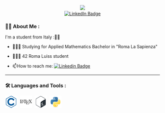<div id="header" align="center">
  <img src="https://media.giphy.com/media/M9gbBd9nbDrOTu1Mqx/giphy.gif" width="100"/>
</div>
<div id="badges" align="center">
  <a href="https://www.linkedin.com/in/federico-de-sisti-4b1782181/">
    <img src="https://img.shields.io/badge/LinkedIn-blue?style=for-the-badge&logo=linkedin&logoColor=white" alt="LinkedIn Badge"/>
  </a>
</div>

### :technologist: About Me :
I'm a student from Italy :🤌🏻

- 👨🏻‍🏫 Studying for Applied Mathematics Bachelor in "Roma La Sapienza"

- 👨🏻‍🎓 42 Roma Luiss student

- :mailbox:How to reach me: [![Linkedin Badge](https://img.shields.io/badge/-kakbar-blue?style=flat&logo=Linkedin&logoColor=white)](your-linkedin-url)

---

### :hammer_and_wrench: Languages and Tools :
<Div>
  <img src="https://raw.githubusercontent.com/devicons/devicon/6910f0503efdd315c8f9b858234310c06e04d9c0/icons/c/c-line.svg" title="C" alt="C" width="40" height="40"/>&nbsp;
  <img src="https://raw.githubusercontent.com/devicons/devicon/6910f0503efdd315c8f9b858234310c06e04d9c0/icons/latex/latex-original.svg" title="C" alt="C" width="40" height="40"/>&nbsp;
  <img src="https://raw.githubusercontent.com/devicons/devicon/6910f0503efdd315c8f9b858234310c06e04d9c0/icons/bash/bash-plain.svg" title="Bash" alt="Bash" width="40" height="40"/>&nbsp;
  <img src="https://raw.githubusercontent.com/devicons/devicon/6910f0503efdd315c8f9b858234310c06e04d9c0/icons/python/python-original.svg" title="Python" alt="Python" width="40" height="40"/>&nbsp;
</Div>
